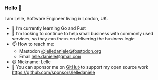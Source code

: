 ### Hello 👋

I am Lelle, Software Engineer living in London, UK.

- 🌱 I’m currently learning Go and Rust
- 👯 I’m looking to continue to help small business with commonly used services, so they can focus on delivering the business logic
- 📫 How to reach me:
  - Mastodon [@lelledaniele@fosstodon.org](https://fosstodon.org/@lelledaniele)
  - Email lelle.daniele@gmail.com
- 😄 Nickname: Lelle
- 💖 You can sponsor me on [GitHub](https://github.com/sponsors/lelledaniele) to support my open source work https://github.com/sponsors/lelledaniele
